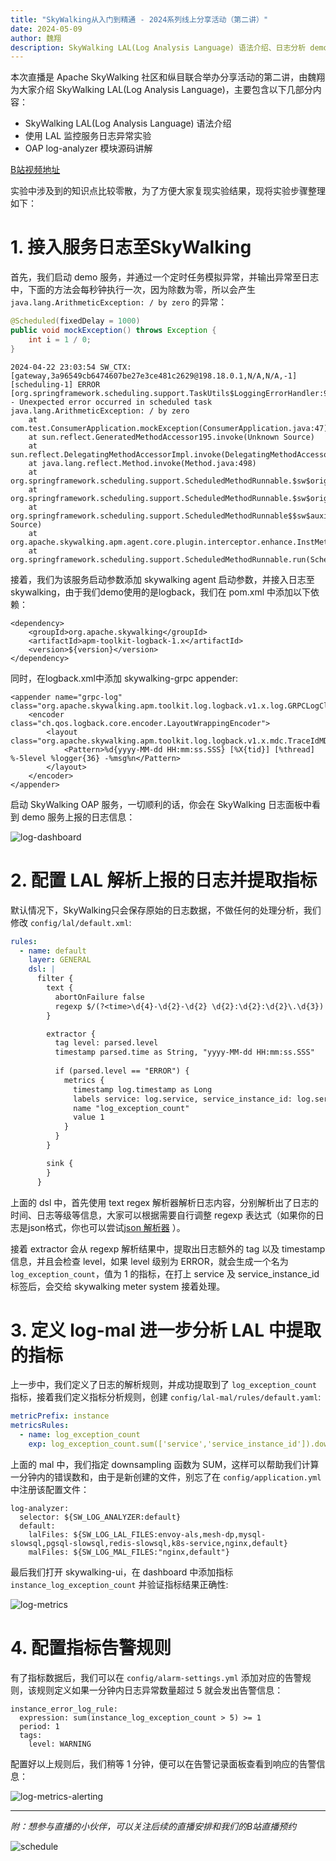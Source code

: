 ```yaml
---
title: "SkyWalking从入门到精通 - 2024系列线上分享活动（第二讲）"
date: 2024-05-09
author: 魏翔
description: SkyWalking LAL(Log Analysis Language) 语法介绍、日志分析 demo 实操，以及 log-analyzer 模块源码讲解
---
```


本次直播是 Apache SkyWalking 社区和纵目联合举办分享活动的第二讲，由魏翔为大家介绍 SkyWalking LAL(Log Analysis Language)，主要包含以下几部分内容：

- SkyWalking LAL(Log Analysis Language) 语法介绍
- 使用 LAL 监控服务日志异常实验
- OAP log-analyzer 模块源码讲解

[B站视频地址](https://www.bilibili.com/video/BV1Ti421C7b6)

实验中涉及到的知识点比较零散，为了方便大家复现实验结果，现将实验步骤整理如下：

# 1. 接入服务日志至SkyWalking
首先，我们启动 demo 服务，并通过一个定时任务模拟异常，并输出异常至日志中，下面的方法会每秒钟执行一次，因为除数为零，所以会产生 `java.lang.ArithmeticException: / by zero` 的异常：
```java
@Scheduled(fixedDelay = 1000)
public void mockException() throws Exception {
    int i = 1 / 0;
}
```
```text
2024-04-22 23:03:54 SW_CTX:[gateway,3a96549cb6474607be27e3ce481c2629@198.18.0.1,N/A,N/A,-1] [scheduling-1] ERROR [org.springframework.scheduling.support.TaskUtils$LoggingErrorHandler:95] - Unexpected error occurred in scheduled task
java.lang.ArithmeticException: / by zero
	at com.test.ConsumerApplication.mockException(ConsumerApplication.java:47)
	at sun.reflect.GeneratedMethodAccessor195.invoke(Unknown Source)
	at sun.reflect.DelegatingMethodAccessorImpl.invoke(DelegatingMethodAccessorImpl.java:43)
	at java.lang.reflect.Method.invoke(Method.java:498)
	at org.springframework.scheduling.support.ScheduledMethodRunnable.$sw$original$run$c8tpsq2(ScheduledMethodRunnable.java:84)
	at org.springframework.scheduling.support.ScheduledMethodRunnable.$sw$original$run$c8tpsq2$accessor$$sw$p2boiv3(ScheduledMethodRunnable.java)
	at org.springframework.scheduling.support.ScheduledMethodRunnable$$sw$auxiliary$k466ps2.call(Unknown Source)
	at org.apache.skywalking.apm.agent.core.plugin.interceptor.enhance.InstMethodsInter.intercept(InstMethodsInter.java:86)
	at org.springframework.scheduling.support.ScheduledMethodRunnable.run(ScheduledMethodRunnable.java)
```
接着，我们为该服务启动参数添加 skywalking agent 启动参数，并接入日志至 skywalking，由于我们demo使用的是logback，我们在 pom.xml 中添加以下依赖：
```
<dependency>
    <groupId>org.apache.skywalking</groupId>
    <artifactId>apm-toolkit-logback-1.x</artifactId>
    <version>${version}</version>
</dependency>
```
同时，在logback.xml中添加 skywalking-grpc appender:
```
<appender name="grpc-log" class="org.apache.skywalking.apm.toolkit.log.logback.v1.x.log.GRPCLogClientAppender">
    <encoder class="ch.qos.logback.core.encoder.LayoutWrappingEncoder">
        <layout class="org.apache.skywalking.apm.toolkit.log.logback.v1.x.mdc.TraceIdMDCPatternLogbackLayout">
            <Pattern>%d{yyyy-MM-dd HH:mm:ss.SSS} [%X{tid}] [%thread] %-5level %logger{36} -%msg%n</Pattern>
        </layout>
    </encoder>
</appender>
```
启动 SkyWalking OAP 服务，一切顺利的话，你会在 SkyWalking 日志面板中看到 demo 服务上报的日志信息：

![log-dashboard](./log-dashboard.jpg)

# 2. 配置 LAL 解析上报的日志并提取指标
默认情况下，SkyWalking只会保存原始的日志数据，不做任何的处理分析，我们修改 `config/lal/default.xml`:
```yaml
rules:
  - name: default
    layer: GENERAL
    dsl: |
      filter {
        text {
          abortOnFailure false
          regexp $/(?<time>\d{4}-\d{2}-\d{2} \d{2}:\d{2}:\d{2}\.\d{3}) \[.+] \[.+] (?<level>\w+) (?<msg>.*)/$
        }

        extractor {
          tag level: parsed.level
          timestamp parsed.time as String, "yyyy-MM-dd HH:mm:ss.SSS"
          
          if (parsed.level == "ERROR") {
            metrics {
              timestamp log.timestamp as Long
              labels service: log.service, service_instance_id: log.serviceInstance
              name "log_exception_count"
              value 1
            }
          }
        }

        sink {
        }
      }
```
上面的 dsl 中，首先使用 text regex 解析器解析日志内容，分别解析出了日志的时间、日志等级等信息，大家可以根据需要自行调整 regexp 表达式（如果你的日志是json格式，你也可以尝试[json 解析器](https://skywalking.apache.org/docs/main/next/en/concepts-and-designs/lal/#json) ）。

接着 extractor 会从 regexp 解析结果中，提取出日志额外的 tag 以及 timestamp 信息，并且会检查 level，如果 level 级别为 ERROR，就会生成一个名为`log_exception_count`，值为 1 的指标，在打上 service 及 service_instance_id 标签后，会交给 skywalking meter system 接着处理。

# 3. 定义 log-mal 进一步分析 LAL 中提取的指标
上一步中，我们定义了日志的解析规则，并成功提取到了 `log_exception_count` 指标，接着我们定义指标分析规则，创建 `config/lal-mal/rules/default.yaml`:
```yaml
metricPrefix: instance
metricsRules:
  - name: log_exception_count
    exp: log_exception_count.sum(['service','service_instance_id']).downsampling(SUM).instance(['service'], ['service_instance_id'], Layer.GENERAL)
```
上面的 mal 中，我们指定 downsampling 函数为 SUM，这样可以帮助我们计算一分钟内的错误数和，由于是新创建的文件，别忘了在 `config/application.yml` 中注册该配置文件：
```
log-analyzer:
  selector: ${SW_LOG_ANALYZER:default}
  default:
    lalFiles: ${SW_LOG_LAL_FILES:envoy-als,mesh-dp,mysql-slowsql,pgsql-slowsql,redis-slowsql,k8s-service,nginx,default}
    malFiles: ${SW_LOG_MAL_FILES:"nginx,default"}
```
最后我们打开 skywalking-ui，在 dashboard 中添加指标 `instance_log_exception_count` 并验证指标结果正确性:

![log-metrics](./log-metrics.jpg)

# 4. 配置指标告警规则
有了指标数据后，我们可以在 `config/alarm-settings.yml` 添加对应的告警规则，该规则定义如果一分钟内日志异常数量超过 5 就会发出告警信息：
```
instance_error_log_rule:
  expression: sum(instance_log_exception_count > 5) >= 1
  period: 1
  tags:
    level: WARNING
```
配置好以上规则后，我们稍等 1 分钟，便可以在告警记录面板查看到响应的告警信息：

![log-metrics-alerting](./log-metrics-alerting.jpg)

---
*附：想参与直播的小伙伴，可以关注后续的直播安排和我们的B站直播预约*

![schedule](../2024-04-26-skywalking-in-practice-s01e01/schedule.png)
